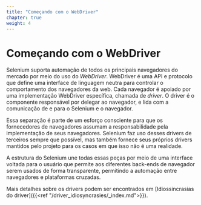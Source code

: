 ```yaml
---
title: "Começando com o WebDriver"
chapter: true
weight: 4
---
```


# Começando com o WebDriver

Selenium suporta automação de todos os principais navegadores do mercado
por meio do uso do _WebDriver_.
WebDriver é uma API e protocolo que define uma interface de linguagem neutra
para controlar o comportamento dos navegadores da web.
Cada navegador é apoiado por uma implementação WebDriver específica, chamada de *driver*.
O driver é o componente responsável por delegar ao navegador,
e lida com a comunicação de e para o Selenium e o navegador.

Essa separação é parte de um esforço consciente para que os fornecedores de navegadores
assumam a responsabilidade pela implementação de seus navegadores.
Selenium faz uso desses drivers de terceiros sempre que possível,
mas também fornece seus próprios drivers mantidos pelo projeto
para os casos em que isso não é uma realidade.

A estrutura do Selenium une todas essas peças
por meio de uma interface voltada para o usuário que permite aos diferentes back-ends de navegador
serem usados de forma transparente,
permitindo a automação entre navegadores e plataformas cruzadas.

Mais detalhes sobre os drivers podem ser encontrados em
[Idiossincrasias do driver]({{<ref "/driver_idiosyncrasies/_index.md">}}).